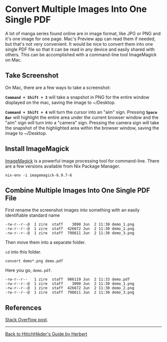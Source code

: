 # Convert Multiple Images Into One Single PDF
A lot of manga series found online are in image format, like JPG or PNG and it's one image for one page. Mac's Preview app can read them if needed, but that's not very convenient. It would be nice to convert them into one single PDF file so that it can be read in any device and easily shared with others. This can be accomplished with a command-line tool ImageMagick on Mac.

## Take Screenshot

On Mac, there are a few ways to take a screenshot:

**`Command + Shift + 3`** will take a snapshot in PNG for the entire window displayed on the mac, saving the image to ~/Desktop.

**`Command + Shift + 4`** will turn the cursor into an "aim" sign. Pressing **`Space Bar`** will highlight the entire area under the current browser window and the "aim" sign will turn into a "camera" sign. Pressing the camera sign will take the snapshot of the highlighted area within the browser window, saving the image to ~/Desktop.

## Install ImageMagick

[ImageMagick](http://www.imagemagick.org/script/index.php) is a powerful image processing tool for command-line. There are a few versions available from Nix Package Manager. 

```
nix-env -i imagemagick-6.9.7-6
```

## Combine Multiple Images Into One Single PDF File

First rename the screenshot images into something with an easily identifiable standard name

```
-rw-r--r--@  1 zire  staff    3090 Jun  2 11:30 demo_1.png
-rw-r--r--@  1 zire  staff  426672 Jun  2 11:30 demo_2.png
-rw-r--r--@  1 zire  staff  798611 Jun  2 11:30 demo_3.png
```

Then move them into a separate folder.

`cd` into this folder.

```
convert demo*.png demo.pdf
```

Here you go, `demo.pdf`.

```
-rw-r--r--   1 zire  staff  986119 Jun  2 11:33 demo.pdf
-rw-r--r--@  1 zire  staff    3090 Jun  2 11:30 demo_1.png
-rw-r--r--@  1 zire  staff  426672 Jun  2 11:30 demo_2.png
-rw-r--r--@  1 zire  staff  798611 Jun  2 11:30 demo_3.png
```

## References
[Stack Overflow post](https://stackoverflow.com/questions/8955425/how-can-i-convert-a-series-of-images-to-a-pdf-from-the-command-line-on-linux).

***

[Back to HitichHikder's Guide by Herbert](README.md)